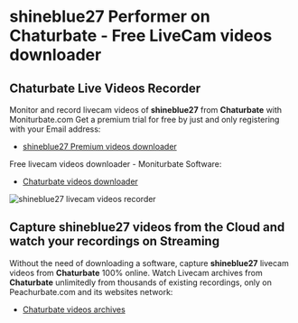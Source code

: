 # shineblue27 Performer on Chaturbate - Free LiveCam videos downloader

## Chaturbate Live Videos Recorder

Monitor and record livecam videos of **shineblue27** from **Chaturbate** with Moniturbate.com
Get a premium trial for free by just and only registering with your Email address:
* [shineblue27 Premium videos downloader](https://moniturbate.com/request-demo-licence-key.html)

Free livecam videos downloader - Moniturbate Software:
* [Chaturbate videos downloader](https://moniturbate.com/moniturbate-download-software.html)

![shineblue27 livecam videos recorder](https://peachurnet.com/templates/moniturbate-software.png)


## Capture shineblue27 videos from the Cloud and watch your recordings on Streaming

Without the need of downloading a software, capture **shineblue27** livecam videos from **Chaturbate** 100% online.
Watch Livecam archives from **Chaturbate** unlimitedly from thousands of existing recordings, only on Peachurbate.com and its websites network:
* [Chaturbate videos archives](https://peachurnet.com/)
